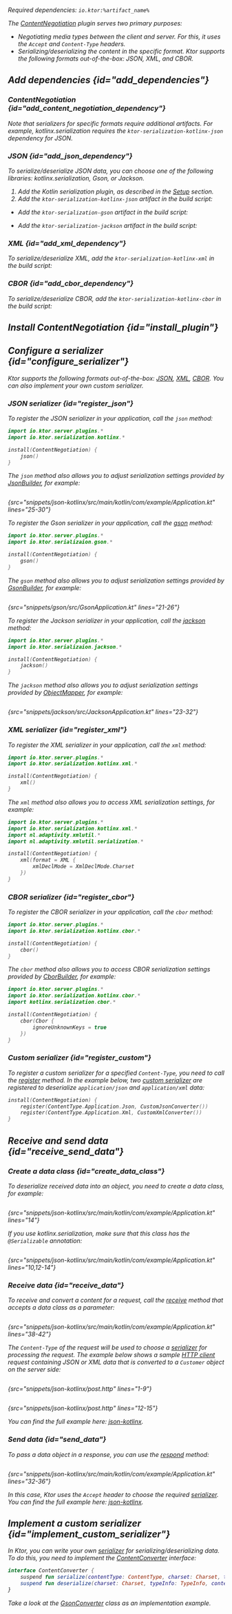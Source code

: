 [//]: # (title: Content negotiation and serialization)

<var name="plugin_name" value="ContentNegotiation"/>
<var name="artifact_name" value="ktor-server-content-negotiation"/>

<microformat>
<p>
Required dependencies: <code>io.ktor:%artifact_name%</code>
</p>
<var name="example_name" value="json-kotlinx"/>
<include src="lib.xml" include-id="download_example"/>
</microformat>


The [ContentNegotiation](https://api.ktor.io/ktor-server/ktor-server-core/ktor-server-core/io.ktor.features/-content-negotiation/index.html) plugin serves two primary purposes:
* Negotiating media types between the client and server. For this, it uses the `Accept` and `Content-Type` headers.
* Serializing/deserializing the content in the specific format. Ktor supports the following formats out-of-the-box: JSON, XML, and CBOR.


## Add dependencies {id="add_dependencies"}

### ContentNegotiation {id="add_content_negotiation_dependency"}

<include src="lib.xml" include-id="add_ktor_artifact_intro"/>
<include src="lib.xml" include-id="add_ktor_artifact"/>

Note that serializers for specific formats require additional artifacts. For example, kotlinx.serialization requires the `ktor-serialization-kotlinx-json` dependency for JSON.

### JSON {id="add_json_dependency"}

To serialize/deserialize JSON data, you can choose one of the following libraries: kotlinx.serialization, Gson, or Jackson. 

<tabs group="json-libraries">
<tab title="kotlinx.serialization" group-key="kotlinx">

1. Add the Kotlin serialization plugin, as described in the [Setup](https://github.com/Kotlin/kotlinx.serialization#setup) section.
2. Add the `ktor-serialization-kotlinx-json` artifact in the build script:
   <var name="artifact_name" value="ktor-serialization-kotlinx-json"/>
   <include src="lib.xml" include-id="add_ktor_artifact"/>

</tab>
<tab title="Gson" group-key="gson">

* Add the `ktor-serialization-gson` artifact in the build script:
   <var name="artifact_name" value="ktor-serialization-gson"/>
   <include src="lib.xml" include-id="add_ktor_artifact"/>

</tab>
<tab title="Jackson" group-key="jackson">

* Add the `ktor-serialization-jackson` artifact in the build script:
   <var name="artifact_name" value="ktor-serialization-jackson"/>
   <include src="lib.xml" include-id="add_ktor_artifact"/>

</tab>
</tabs>


### XML {id="add_xml_dependency"}

To serialize/deserialize XML, add the `ktor-serialization-kotlinx-xml` in the build script:
<var name="artifact_name" value="ktor-serialization-kotlinx-xml"/>
<include src="lib.xml" include-id="add_ktor_artifact"/>

### CBOR {id="add_cbor_dependency"}

To serialize/deserialize CBOR, add the `ktor-serialization-kotlinx-cbor` in the build script:
<var name="artifact_name" value="ktor-serialization-kotlinx-cbor"/>
<include src="lib.xml" include-id="add_ktor_artifact"/>


## Install ContentNegotiation {id="install_plugin"}

<include src="lib.xml" include-id="install_plugin"/>


## Configure a serializer {id="configure_serializer"}

Ktor supports the following formats out-of-the-box: [JSON](#register_json), [XML](#register_xml), [CBOR](#register_cbor). You can also implement your own custom serializer.

### JSON serializer {id="register_json"}

<tabs group="json-libraries">
<tab title="kotlinx.serialization" group-key="kotlinx">

To register the JSON serializer in your application, call the `json` method:
```kotlin
import io.ktor.server.plugins.*
import io.ktor.serialization.kotlinx.*

install(ContentNegotiation) {
    json()
}
```

The `json` method also allows you to adjust serialization settings provided by [JsonBuilder](https://kotlin.github.io/kotlinx.serialization/kotlinx-serialization-json/kotlinx-serialization-json/kotlinx.serialization.json/-json-builder/index.html), for example:

```kotlin
```
{src="snippets/json-kotlinx/src/main/kotlin/com/example/Application.kt" lines="25-30"}

</tab>
<tab title="Gson" group-key="gson">

To register the Gson serializer in your application, call the [gson](https://api.ktor.io/ktor-features/ktor-gson/ktor-gson/io.ktor.gson/gson.html) method:
```kotlin
import io.ktor.server.plugins.*
import io.ktor.serializaion.gson.*

install(ContentNegotiation) {
    gson()
}
```

The `gson` method also allows you to adjust serialization settings provided by [GsonBuilder](https://www.javadoc.io/doc/com.google.code.gson/gson/latest/com.google.gson/com/google/gson/GsonBuilder.html), for example:

```kotlin
```
{src="snippets/gson/src/GsonApplication.kt" lines="21-26"}

</tab>
<tab title="Jackson" group-key="jackson">

To register the Jackson serializer in your application, call the [jackson](https://api.ktor.io/ktor-features/ktor-jackson/ktor-jackson/io.ktor.jackson/jackson.html) method:

```kotlin
import io.ktor.server.plugins.*
import io.ktor.serializaion.jackson.*

install(ContentNegotiation) {
    jackson()
}
```

The `jackson` method also allows you to adjust serialization settings provided by [ObjectMapper](https://fasterxml.github.io/jackson-databind/javadoc/2.9/com/fasterxml/jackson/databind/ObjectMapper.html), for example:

```kotlin
```
{src="snippets/jackson/src/JacksonApplication.kt" lines="23-32"}

</tab>
</tabs>



### XML serializer {id="register_xml"}

To register the XML serializer in your application, call the `xml` method:
```kotlin
import io.ktor.server.plugins.*
import io.ktor.serialization.kotlinx.xml.*

install(ContentNegotiation) {
    xml()
}
```

The `xml` method also allows you to access XML serialization settings, for example:

```kotlin
import io.ktor.server.plugins.*
import io.ktor.serialization.kotlinx.xml.*
import nl.adaptivity.xmlutil.*
import nl.adaptivity.xmlutil.serialization.*

install(ContentNegotiation) {
    xml(format = XML {
        xmlDeclMode = XmlDeclMode.Charset
    })
}
```


### CBOR serializer {id="register_cbor"}
To register the CBOR serializer in your application, call the `cbor` method:
```kotlin
import io.ktor.server.plugins.*
import io.ktor.serialization.kotlinx.cbor.*

install(ContentNegotiation) {
    cbor()
}
```

The `cbor` method also allows you to access CBOR serialization settings provided by [CborBuilder](https://kotlin.github.io/kotlinx.serialization/kotlinx-serialization-cbor/kotlinx-serialization-cbor/kotlinx.serialization.cbor/-cbor-builder/index.html), for example:

```kotlin
import io.ktor.server.plugins.*
import io.ktor.serialization.kotlinx.cbor.*
import kotlinx.serialization.cbor.*

install(ContentNegotiation) {
    cbor(Cbor {
        ignoreUnknownKeys = true
    })
}
```


### Custom serializer {id="register_custom"}

To register a custom serializer for a specified `Content-Type`, you need to call the [register](https://api.ktor.io/ktor-server/ktor-server-core/ktor-server-core/io.ktor.features/-content-negotiation/-configuration/register.html) method. In the example below, two [custom serializer](#implement_custom_serializer) are registered to deserialize `application/json` and `application/xml` data:

```kotlin
install(ContentNegotiation) {
    register(ContentType.Application.Json, CustomJsonConverter())
    register(ContentType.Application.Xml, CustomXmlConverter())
}
```


## Receive and send data {id="receive_send_data"}

### Create a data class {id="create_data_class"}
To deserialize received data into an object, you need to create a data class, for example:
```kotlin
```
{src="snippets/json-kotlinx/src/main/kotlin/com/example/Application.kt" lines="14"}

If you use kotlinx.serialization, make sure that this class has the `@Serializable` annotation:
```kotlin
```
{src="snippets/json-kotlinx/src/main/kotlin/com/example/Application.kt" lines="10,12-14"}

### Receive data {id="receive_data"}
To receive and convert a content for a request, call the [receive](https://api.ktor.io/ktor-server/ktor-server-core/ktor-server-core/io.ktor.request/receive.html) method that accepts a data class as a parameter:
```kotlin
```
{src="snippets/json-kotlinx/src/main/kotlin/com/example/Application.kt" lines="38-42"}

The `Content-Type` of the request will be used to choose a [serializer](#configure_serializer) for processing the request. The example below shows a sample [HTTP client](https://www.jetbrains.com/help/idea/http-client-in-product-code-editor.html) request containing JSON or XML data that is converted to a `Customer` object on the server side:

<tabs>
<tab title="JSON">

```HTTP
```
{src="snippets/json-kotlinx/post.http" lines="1-9"}

</tab>
<tab title="XML">

```HTTP
```
{src="snippets/json-kotlinx/post.http" lines="12-15"}

</tab>
</tabs>



You can find the full example here: [json-kotlinx](https://github.com/ktorio/ktor-documentation/tree/main/codeSnippets/snippets/json-kotlinx).

### Send data {id="send_data"}
To pass a data object in a response, you can use the [respond](https://api.ktor.io/ktor-server/ktor-server-core/ktor-server-core/io.ktor.response/respond.html) method:
```kotlin
```
{src="snippets/json-kotlinx/src/main/kotlin/com/example/Application.kt" lines="32-36"}

In this case, Ktor uses the `Accept` header to choose the required [serializer](#configure_serializer). You can find the full example here: [json-kotlinx](https://github.com/ktorio/ktor-documentation/tree/main/codeSnippets/snippets/json-kotlinx).



## Implement a custom serializer {id="implement_custom_serializer"}

In Ktor, you can write your own [serializer](#configure_serializer) for serializing/deserializing data. To do this, you need to implement the [ContentConverter](https://api.ktor.io/ktor-server/ktor-server-core/ktor-server-core/io.ktor.features/-content-converter/index.html) interface:
```kotlin
interface ContentConverter {
    suspend fun serialize(contentType: ContentType, charset: Charset, typeInfo: TypeInfo, value: Any): OutgoingContent?
    suspend fun deserialize(charset: Charset, typeInfo: TypeInfo, content: ByteReadChannel): Any?
}
```
Take a look at the [GsonConverter](https://github.com/ktorio/ktor/blob/main/ktor-shared/ktor-serialization-gson/jvm/src/GsonConverter.kt) class as an implementation example.  



